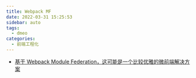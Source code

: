 ```yaml
---
title: Webpack MF
date: 2022-03-31 15:25:53
sidebar: auto
tags:
  - dmeo
categories:
  - 前端工程化
---
```


- [基于 Webpack Module Federation，这可能是一个比较优雅的微前端解决方案](https://juejin.cn/post/7020607552190677000)
